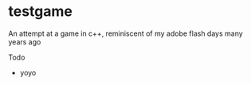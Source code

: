 # testgame
An attempt at a game in c++, reminiscent of my adobe flash days many years ago

Todo
- yoyo
